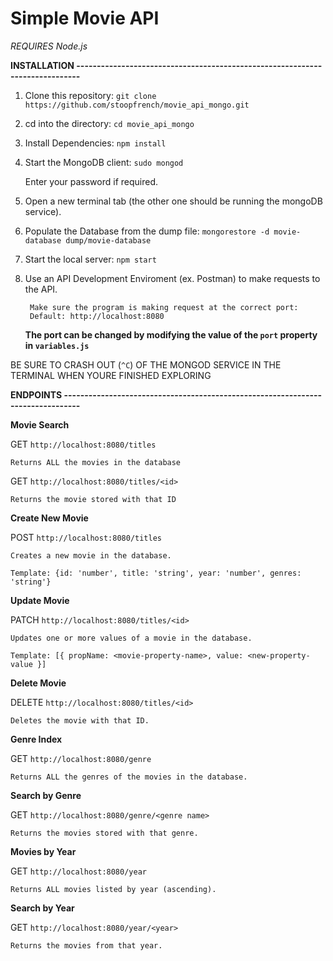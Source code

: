 # Simple Movie API

*REQUIRES Node.js*

**INSTALLATION -----------------------------------------------------------------------------**

1. Clone this repository:
	`git clone https://github.com/stoopfrench/movie_api_mongo.git`
2. cd into the directory:
	`cd movie_api_mongo`
3. Install Dependencies:
	`npm install`
4. Start the MongoDB client:
	`sudo mongod`

	Enter your password if required.
5. Open a new terminal tab (the other one should be running the mongoDB service).
6. Populate the Database from the dump file:
	`mongorestore -d movie-database dump/movie-database`
7. Start the local server:
	`npm start`
8. Use an API Development Enviroment (ex. Postman) to make requests to the API.
		
		Make sure the program is making request at the correct port:
		Default: http://localhost:8080
	**The port can be changed by modifying the value of the `port` property in `variables.js`**

BE SURE TO CRASH OUT (`^C`) OF THE MONGOD SERVICE IN THE TERMINAL WHEN YOURE FINISHED EXPLORING



**ENDPOINTS --------------------------------------------------------------------------------**

**Movie Search**

GET `http://localhost:8080/titles`
 	
 	Returns ALL the movies in the database

GET `http://localhost:8080/titles/<id>`
 	
 	Returns the movie stored with that ID

**Create New Movie**

POST `http://localhost:8080/titles`
	
	Creates a new movie in the database.
	
	Template: {id: 'number', title: 'string', year: 'number', genres: 'string'}

**Update Movie**

PATCH `http://localhost:8080/titles/<id>`
	
	Updates one or more values of a movie in the database.
	
	Template: [{ propName: <movie-property-name>, value: <new-property-value }]

**Delete Movie**

DELETE `http://localhost:8080/titles/<id>`

	Deletes the movie with that ID.

**Genre Index**

GET `http://localhost:8080/genre`
	
	Returns ALL the genres of the movies in the database.

**Search by Genre**

GET `http://localhost:8080/genre/<genre name>`
	
	Returns the movies stored with that genre.

**Movies by Year**

GET `http://localhost:8080/year`
	
	Returns ALL movies listed by year (ascending).

**Search by Year**

GET `http://localhost:8080/year/<year>`
	
	Returns the movies from that year.





